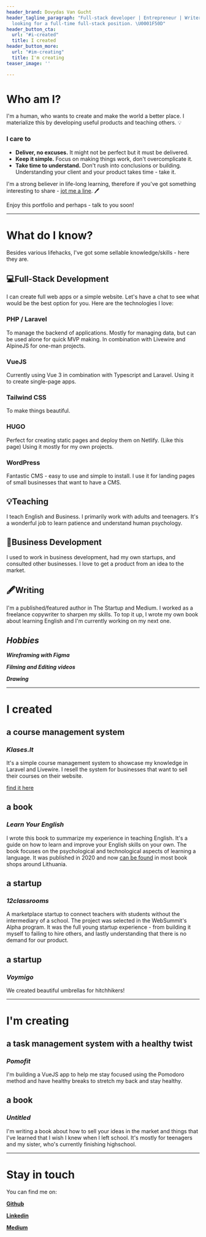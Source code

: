 ```yaml
---
header_brand: Dovydas Van Gucht
header_tagline_paragraph: "Full-stack developer | Entrepreneur | Writer | Teacher\nCurrently
  looking for a full-time full-stack position. \U0001F50D"
header_button_cta:
  url: "#i-created"
  title: I created
header_button_more:
  url: "#im-creating"
  title: I'm creating
teaser_image: ''

---
```

# Who am I?

I'm a human, who wants to create and make the world a better place. I materialize this by developing useful products and teaching others. 💡

### I care to

* **Deliver, no excuses.** It might not be perfect but it must be delivered.
* **Keep it simple.** Focus on making things work, don't overcomplicate it.
* **Take time to understand.** Don't rush into conclusions or building. Understanding your client and your product takes time - take it.

I'm a strong believer in life-long learning, therefore if you've got something interesting to share - [jot me a line](#stay-in-touch). 🖊️

Enjoy this portfolio and perhaps - talk to you soon!

***

# What do I know?

Besides various lifehacks, I've got some sellable knowledge/skills - here they are.

## 💻Full-Stack Development

I can create full web apps or a simple website. Let's have a chat to see what would be the best option for you. Here are the technologies I love:

### PHP / Laravel

To manage the backend of applications. Mostly for managing data, but can be used alone for quick MVP making. In combination with Livewire and AlpineJS for one-man projects.

### VueJS

Currently using Vue 3 in combination with Typescript and Laravel. Using it to create single-page apps.

### Tailwind CSS

To make things beautiful.

### HUGO

Perfect for creating static pages and deploy them on Netlify. (Like this page) Using it mostly for my own projects.

### WordPress

Fantastic CMS - easy to use and simple to install. I use it for landing pages of small businesses that want to have a CMS.

## 💡Teaching

I teach English and Business. I primarily work with adults and teenagers. It's a wonderful job to learn patience and understand human psychology.

## 🚀Business Development

I used to work in business development, had my own startups, and consulted other businesses. I love to get a product from an idea to the market.

## 🖋️Writing

I'm a published/featured author in The Startup and Medium.  I worked as a freelance copywriter to sharpen my skills. To top it up, I wrote my own book about learning English and I'm currently working on my next one.

## _Hobbies_

**_Wireframing with Figma_**

**_Filming and Editing videos_**

**_Drawing_**

***

# I created

## a course management system

### _Klases.lt_

It's a simple course management system to showcase my knowledge in Laravel and Livewire. I resell the system for businesses that want to sell their courses on their website.

[find it here](https://targetapp312315353.herokuapp.com/)

## a book

### _Learn Your English_

I wrote this book to summarize my experience in teaching English. It's a guide on how to learn and improve your English skills on your own. The book focuses on the psychological and technological aspects of learning a language. It was published in 2020 and now [can be found](https://www.knygos.lt/lt/knygos/learn-your-english--paskutine-knyga--kurios-tau-reikes-mokantis-anglu-kalbos/) in most book shops around Lithuania.

## a startup

### _12classrooms_

A marketplace startup to connect teachers with students without the intermediary of a school. The project was selected in the WebSummit's Alpha program. It was the full young startup experience - from building it myself to failing to hire others, and lastly understanding that there is no demand for our product.

## a startup

### _Voymigo_

We created beautiful umbrellas for hitchhikers!

***

# I'm creating

## a task management system with a healthy twist

### _Pomofit_

I'm building a VueJS app to help me stay focused using the Pomodoro method and have healthy breaks to stretch my back and stay healthy.

## a book

### _Untitled_

I'm writing a book about how to sell your ideas in the market and things that I've learned that I wish I knew when I left school. It's mostly for teenagers and my sister, who's currently finishing highschool.

***

# Stay in touch

You can find me on:

[**Github**](https://github.com/dovydasvg/)

[**Linkedin**](https://www.linkedin.com/in/dovydasvg/)

[**Medium**](https://medium.com/@dovydasvg_38832)